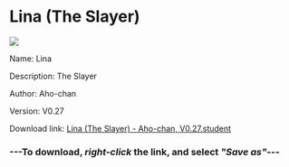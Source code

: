 # Lina (The Slayer)

<img src = "https://raw.githubusercontent.com/Arbiter1223/Koukou-Gurashi-Custom-Students/master/Students/Files/Lina%20(The%20Slayer).png">

Name: Lina

Description: The Slayer

Author: Aho-chan

Version: V0.27

Download link: <a href="https://raw.githubusercontent.com/Arbiter1223/Koukou-Gurashi-Custom-Students/master/Students/Files/Lina%20(The%20Slayer)%20-%20Aho-chan%2C%20V0.27.student">Lina (The Slayer) - Aho-chan, V0.27.student</a>

### ---**To download, _right-click_ the link, and select _"Save as"_**---

